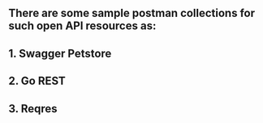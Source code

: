 ## There are some sample postman collections for such open API resources as:
## 1. Swagger Petstore
## 2. Go REST
## 3. Reqres

